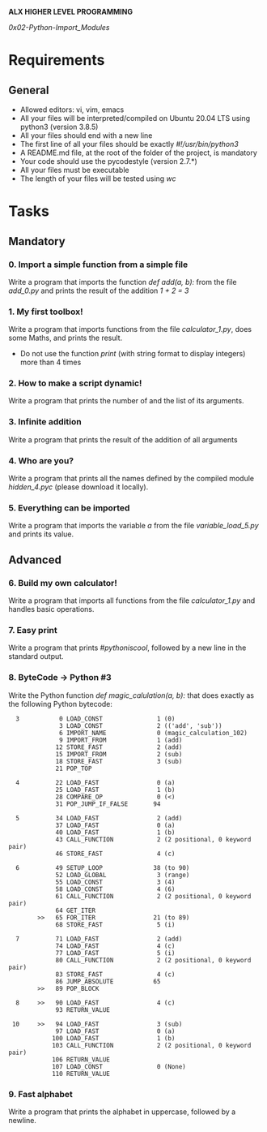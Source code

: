 __ALX HIGHER LEVEL PROGRAMMING__

_0x02-Python-Import_Modules_

# Requirements
## General

* Allowed editors: vi, vim, emacs
* All your files will be interpreted/compiled on Ubuntu 20.04 LTS using python3 (version 3.8.5)
* All your files should end with a new line
* The first line of all your files should be exactly *#!/usr/bin/python3*
* A README.md file, at the root of the folder of the project, is mandatory
* Your code should use the pycodestyle (version 2.7.\*)
* All your files must be executable
* The length of your files will be tested using *wc*

# Tasks

## Mandatory

### 0. Import a simple function from a simple file

Write a program that imports the function *def add(a, b):* from the file *add_0.py* and prints the result of the addition *1 + 2 = 3*

### 1. My first toolbox!

Write a program that imports functions from the file *calculator_1.py*, does some Maths, and prints the result.
* Do not use the function *print* (with string format to display integers) more than 4 times

### 2. How to make a script dynamic!

Write a program that prints the number of and the list of its arguments.

### 3. Infinite addition

Write a program that prints the result of the addition of all arguments

### 4. Who are you?

Write a program that prints all the names defined by the compiled module *hidden_4.pyc* (please download it locally).

### 5. Everything can be imported

Write a program that imports the variable *a* from the file *variable_load_5.py* and prints its value.

## Advanced

### 6. Build my own calculator!

Write a program that imports all functions from the file *calculator_1.py* and handles basic operations.

### 7. Easy print

Write a program that prints *#pythoniscool*, followed by a new line in the standard output.

### 8. ByteCode -> Python #3

Write the Python function *def magic_calulation(a, b):* that does exactly as the following Python bytecode:
```
  3           0 LOAD_CONST               1 (0)
              3 LOAD_CONST               2 (('add', 'sub'))
              6 IMPORT_NAME              0 (magic_calculation_102)
              9 IMPORT_FROM              1 (add)
             12 STORE_FAST               2 (add)
             15 IMPORT_FROM              2 (sub)
             18 STORE_FAST               3 (sub)
             21 POP_TOP

  4          22 LOAD_FAST                0 (a)
             25 LOAD_FAST                1 (b)
             28 COMPARE_OP               0 (<)
             31 POP_JUMP_IF_FALSE       94

  5          34 LOAD_FAST                2 (add)
             37 LOAD_FAST                0 (a)
             40 LOAD_FAST                1 (b)
             43 CALL_FUNCTION            2 (2 positional, 0 keyword pair)
             46 STORE_FAST               4 (c)

  6          49 SETUP_LOOP              38 (to 90)
             52 LOAD_GLOBAL              3 (range)
             55 LOAD_CONST               3 (4)
             58 LOAD_CONST               4 (6)
             61 CALL_FUNCTION            2 (2 positional, 0 keyword pair)
             64 GET_ITER
        >>   65 FOR_ITER                21 (to 89)
             68 STORE_FAST               5 (i)

  7          71 LOAD_FAST                2 (add)
             74 LOAD_FAST                4 (c)
             77 LOAD_FAST                5 (i)
             80 CALL_FUNCTION            2 (2 positional, 0 keyword pair)
             83 STORE_FAST               4 (c)
             86 JUMP_ABSOLUTE           65
        >>   89 POP_BLOCK

  8     >>   90 LOAD_FAST                4 (c)
             93 RETURN_VALUE

 10     >>   94 LOAD_FAST                3 (sub)
             97 LOAD_FAST                0 (a)
            100 LOAD_FAST                1 (b)
            103 CALL_FUNCTION            2 (2 positional, 0 keyword pair)
            106 RETURN_VALUE
            107 LOAD_CONST               0 (None)
            110 RETURN_VALUE
```

### 9. Fast alphabet

Write a program that prints the alphabet in uppercase, followed by a newline.

